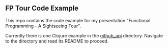 FP Tour Code Example
--------------------

This repo contains the code example for my presentation "Functional Programming - A Sightseeing Tour".

Currently there is one Clojure example in the [github_api](github_api) directory. Navigate to the directory and read its README to proceed.

